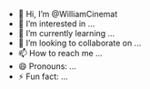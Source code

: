 - 👋 Hi, I’m @WilliamCinemat
- 👀 I’m interested in ...
- 🌱 I’m currently learning ...
- 💞️ I’m looking to collaborate on ...
- 📫 How to reach me ...
- 😄 Pronouns: ...
- ⚡ Fun fact: ...

<!---
WilliamCinemat/WilliamCinemat is a ✨ special ✨ repository because its `README.md` (this file) appears on your GitHub profile.
You can click the Preview link to take a look at your changes.
--->
